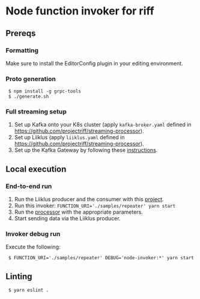 # Node function invoker for riff

## Prereqs

### Formatting

Make sure to install the EditorConfig plugin in your editing environment.

### Proto generation

```shell
 $ npm install -g grpc-tools
 $ ./generate.sh
```

### Full streaming setup

1. Set up Kafka onto your K8s cluster (apply `kafka-broker.yaml` defined in https://github.com/projectriff/streaming-processor).
1. Set up Liiklus (apply `liiklus.yaml` defined in https://github.com/projectriff/streaming-processor).
1. Set up the Kafka Gateway by following these [instructions](https://github.com/projectriff/kafka-gateway).

## Local execution

### End-to-end run

1. Run the Liiklus producer and the consumer with this [project](https://github.com/projectriff-samples/liiklus-client).
1. Run this invoker: `FUNCTION_URI='./samples/repeater' yarn start`
1. Run the [processor](https://github.com/projectriff/streaming-processor) with the appropriate parameters.
1. Start sending data via the Liiklus producer.

### Invoker debug run

Execute the following:

```shell
 $ FUNCTION_URI='./samples/repeater' DEBUG='node-invoker:*' yarn start
```

## Linting

```shell
 $ yarn eslint .
```

